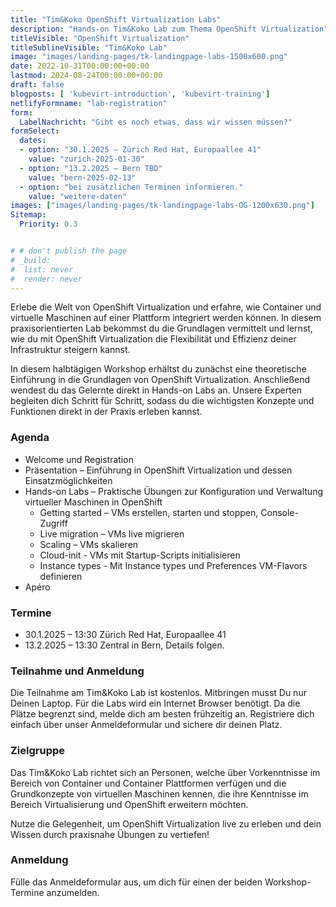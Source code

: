 ```yaml
---
title: "Tim&Koko OpenShift Virtualization Labs"
description: "Hands-on Tim&Koko Lab zum Thema OpenShift Virtualization"
titleVisible: "OpenShift Virtualization"
titleSublineVisible: "Tim&Koko Lab"
image: "images/landing-pages/tk-landingpage-labs-1500x600.png"
date: 2022-10-31T00:00:00+00:00
lastmod: 2024-08-24T00:00:00+00:00
draft: false
blogposts: [ 'kubevirt-introduction', 'kubevirt-training']
netlifyFormname: "lab-registration"
form:
  LabelNachricht: "Gibt es noch etwas, dass wir wissen müssen?"
formSelect:
  dates:
  - option: "30.1.2025 – Zürich Red Hat, Europaallee 41"
    value: "zurich-2025-01-30"
  - option: "13.2.2025 – Bern TBD"
    value: "bern-2025-02-13"
  - option: "bei zusätzlichen Terminen informieren."
    value: "weitere-daten"
images: ["images/landing-pages/tk-landingpage-labs-OG-1200x630.png"]
Sitemap:
  Priority: 0.3


# # don't publish the page
# _build:
#  list: never
#  render: never
---
```



Erlebe die Welt von OpenShift Virtualization und erfahre, wie Container und virtuelle Maschinen auf einer Plattform integriert werden können. In diesem praxisorientierten Lab bekommst du die Grundlagen vermittelt und lernst, wie du mit OpenShift Virtualization die Flexibilität und Effizienz deiner Infrastruktur steigern kannst.

In diesem halbtägigen Workshop erhältst du zunächst eine theoretische Einführung in die Grundlagen von OpenShift Virtualization. Anschließend wendest du das Gelernte direkt in Hands-on Labs an. Unsere Experten
begleiten dich Schritt für Schritt, sodass du die wichtigsten Konzepte und Funktionen direkt in der Praxis erleben kannst.

### Agenda

* Welcome und Registration
* Präsentation – Einführung in OpenShift Virtualization und dessen Einsatzmöglichkeiten
* Hands-on Labs – Praktische Übungen zur Konfiguration und Verwaltung virtueller Maschinen in OpenShift
  * Getting started – VMs erstellen, starten und stoppen, Console-Zugriff
  * Live migration – VMs live migrieren
  * Scaling – VMs skalieren
  * Cloud-init - VMs mit Startup-Scripts initialisieren
  * Instance types - Mit Instance types und Preferences VM-Flavors definieren
* Apéro

### Termine

* 30.1.2025 – 13:30 Zürich Red Hat, Europaallee 41
* 13.2.2025 – 13:30 Zentral in Bern, Details folgen.

### Teilnahme und Anmeldung

Die Teilnahme am Tim&Koko Lab ist kostenlos. Mitbringen musst Du nur Deinen Laptop. Für die Labs wird ein Internet Browser benötigt. Da die Plätze begrenzt sind, melde dich am besten frühzeitig an. Registriere dich einfach über unser Anmeldeformular und sichere dir deinen Platz.

### Zielgruppe

Das Tim&Koko Lab richtet sich an Personen, welche über Vorkenntnisse im Bereich von Container und Container Plattformen verfügen und die Grundkonzepte von virtuellen Maschinen kennen, die ihre Kenntnisse im Bereich Virtualisierung und OpenShift erweitern möchten.

Nutze die Gelegenheit, um OpenShift Virtualization live zu erleben und dein Wissen durch praxisnahe Übungen zu vertiefen!

### Anmeldung

Fülle das Anmeldeformular aus, um dich für einen der beiden Workshop-Termine anzumelden.
